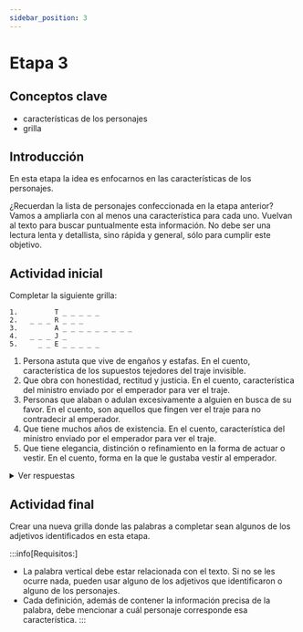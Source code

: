```yaml
---
sidebar_position: 3
---
```


# Etapa 3

## Conceptos clave

- características de los personajes
- grilla

## Introducción

En esta etapa la idea es enfocarnos en las características de los personajes.

¿Recuerdan la lista de personajes confeccionada en la etapa anterior? Vamos a ampliarla con al menos una característica para cada uno. Vuelvan al texto para buscar puntualmente esta información. No debe ser una lectura lenta y detallista, sino rápida y general, sólo para cumplir este objetivo.

## Actividad inicial

Completar la siguiente grilla:

```
1.         T _ _ _ _ _
2.   _ _ _ R _ _ _
3.         A _ _ _ _ _ _ _ _ _
4.   _ _ _ J _
5.     _ _ E _ _ _ _ _
```

1. Persona astuta que vive de engaños y estafas. En el cuento, característica de los supuestos tejedores del traje invisible.
2. Que obra con honestidad, rectitud y justicia. En el cuento, característica del ministro enviado por el emperador para ver el traje.
3. Personas que alaban o adulan excesivamente a alguien en busca de su favor. En el cuento, son aquellos que fingen ver el traje para no contradecir al emperador.
4. Que tiene muchos años de existencia. En el cuento, característica del  ministro enviado por el emperador para ver el traje.
5. Que tiene elegancia, distinción o refinamiento en la forma de actuar o vestir. En el cuento, forma en la que le gustaba vestir al emperador.

<details>
  <summary>Ver respuestas</summary>
    1. Truhan
    2. Honrado
    3. Aduladores
    4. Viejo
    5. Elegante
</details>

## Actividad final

Crear una nueva grilla donde las palabras a completar sean algunos de los adjetivos identificados en esta etapa.

:::info[Requisitos:]

- La palabra vertical debe estar relacionada con el texto. Si no se les ocurre nada, pueden usar alguno de los adjetivos que identificaron o alguno de los personajes.
- Cada definición, además de contener la información precisa de la palabra, debe mencionar a cuál personaje corresponde esa característica.
:::
